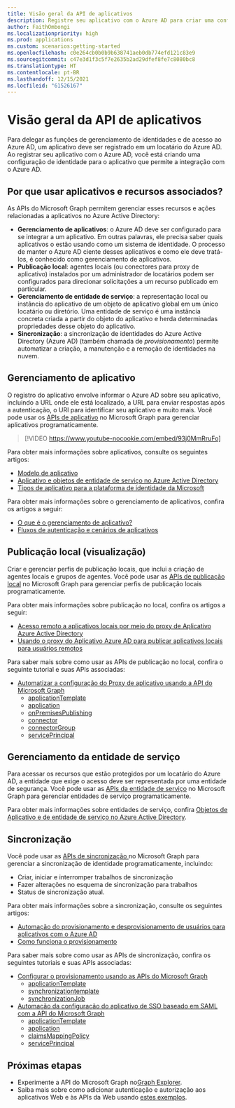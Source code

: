 ```yaml
---
title: Visão geral da API de aplicativos
description: Registre seu aplicativo com o Azure AD para criar uma configuração de identidade para ele que permita a integração com o Azure AD.
author: FaithOmbongi
ms.localizationpriority: high
ms.prod: applications
ms.custom: scenarios:getting-started
ms.openlocfilehash: c0e264cb0b0b9b638741aeb0db774efd121c83e9
ms.sourcegitcommit: c47e3d1f3c5f7e2635b2ad29dfef8fe7c8080bc8
ms.translationtype: HT
ms.contentlocale: pt-BR
ms.lasthandoff: 12/15/2021
ms.locfileid: "61526167"
---
```

# <a name="applications-api-overview"></a>Visão geral da API de aplicativos

Para delegar as funções de gerenciamento de identidades e de acesso ao Azure AD, um aplicativo deve ser registrado em um locatário do Azure AD. Ao registrar seu aplicativo com o Azure AD, você está criando uma configuração de identidade para o aplicativo que permite a integração com o Azure AD.

## <a name="why-use-applications-and-associated-resources"></a>Por que usar aplicativos e recursos associados?

As APIs do Microsoft Graph permitem gerenciar esses recursos e ações relacionadas a aplicativos no Azure Active Directory:
- **Gerenciamento de aplicativos**: o Azure AD deve ser configurado para se integrar a um aplicativo. Em outras palavras, ele precisa saber quais aplicativos o estão usando como um sistema de identidade. O processo de manter o Azure AD ciente desses aplicativos e como ele deve tratá-los, é conhecido como gerenciamento de aplicativos.
- **Publicação local**: agentes locais (ou conectores para proxy de aplicativo) instalados por um administrador de locatários podem ser configurados para direcionar solicitações a um recurso publicado em particular.
- **Gerenciamento de entidade de serviço**: a representação local ou instância do aplicativo de um objeto de aplicativo global em um único locatário ou diretório. Uma entidade de serviço é uma instância concreta criada a partir do objeto do aplicativo e herda determinadas propriedades desse objeto do aplicativo.
- **Sincronização**: a sincronização de identidades do Azure Active Directory (Azure AD) (também chamada de *provisionamento*) permite automatizar a criação, a manutenção e a remoção de identidades na nuvem.

## <a name="application-management"></a>Gerenciamento de aplicativo

O registro do aplicativo envolve informar o Azure AD sobre seu aplicativo, incluindo a URL onde ele está localizado, a URL para enviar respostas após a autenticação, o URI para identificar seu aplicativo e muito mais. Você pode usar os [APIs de aplicativo](/graph/api/resources/application?view=graph-rest-1.0) no Microsoft Graph para gerenciar aplicativos programaticamente.

> [!VIDEO https://www.youtube-nocookie.com/embed/93j0MmRruFo]

Para obter mais informações sobre aplicativos, consulte os seguintes artigos:
- [Modelo de aplicativo](/azure/active-directory/develop/application-model)
- [Aplicativo e objetos de entidade de serviço no Azure Active Directory](/azure/active-directory/develop/app-objects-and-service-principals)
- [Tipos de aplicativo para a plataforma de identidade da Microsoft](/azure/active-directory/develop/v2-app-types)

Para obter mais informações sobre o gerenciamento de aplicativos, confira os artigos a seguir:
- [O que é o gerenciamento de aplicativo?](/azure/active-directory/manage-apps/what-is-application-management)
- [Fluxos de autenticação e cenários de aplicativos](/azure/active-directory/develop/authentication-flows-app-scenarios)

## <a name="on-premises-publishing-preview"></a>Publicação local (visualização)

Criar e gerenciar perfis de publicação locais, que inclui a criação de agentes locais e grupos de agentes. Você pode usar as [APIs de publicação local](/graph/api/resources/onpremisespublishingprofile-root) no Microsoft Graph para gerenciar perfis de publicação locais programaticamente.

Para obter mais informações sobre publicação no local, confira os artigos a seguir:
- [Acesso remoto a aplicativos locais por meio do proxy de Aplicativo Azure Active Directory](/azure/active-directory/manage-apps/application-proxy)
- [Usando o proxy do Aplicativo Azure AD para publicar aplicativos locais para usuários remotos](/azure/active-directory/manage-apps/what-is-application-proxy)

Para saber mais sobre como usar as APIs de publicação no local, confira o seguinte tutorial e suas APIs associadas:
- [Automatizar a configuração do Proxy de aplicativo usando a API do Microsoft Graph](./application-proxy-configure-api.md)
    - [applicationTemplate](/graph/api/resources/applicationtemplate?view=graph-rest-1.0)
    - [application](/graph/api/resources/application?view=graph-rest-1.0)
    - [onPremisesPublishing](/graph/api/resources/onpremisespublishingprofile-root)
    - [connector](/graph/api/resources/connector)
    - [connectorGroup](/graph/api/resources/connectorgroup)
    - [servicePrincipal](/graph/api/resources/serviceprincipal?view=graph-rest-1.0)

## <a name="service-principal-management"></a>Gerenciamento da entidade de serviço

Para acessar os recursos que estão protegidos por um locatário do Azure AD, a entidade que exige o acesso deve ser representada por uma entidade de segurança. Você pode usar as [APIs da entidade de serviço](/graph/api/resources/serviceprincipal?view=graph-rest-1.0) no Microsoft Graph para gerenciar entidades de serviço programaticamente.

Para obter mais informações sobre entidades de serviço, confira [Objetos de Aplicativo e de entidade de serviço no Azure Active Directory](/azure/active-directory/develop/app-objects-and-service-principals).

## <a name="synchronization"></a>Sincronização

Você pode usar as [APIs de sincronização ](/graph/api/resources/synchronization-overview) no Microsoft Graph para gerenciar a sincronização de identidade programaticamente, incluindo:
- Criar, iniciar e interromper trabalhos de sincronização
- Fazer alterações no esquema de sincronização para trabalhos
- Status de sincronização atual.

Para obter mais informações sobre a sincronização, consulte os seguintes artigos:
- [Automação do provisionamento e desprovisionamento de usuários para aplicativos com o Azure AD](/azure/active-directory/app-provisioning/user-provisioning)
- [Como funciona o provisionamento](/azure/active-directory/app-provisioning/how-provisioning-works)

Para saber mais sobre como usar as APIs de sincronização, confira os seguintes tutoriais e suas APIs associadas:
- [Configurar o provisionamento usando as APIs do Microsoft Graph](/azure/active-directory/app-provisioning/application-provisioning-configure-api)
    - [applicationTemplate](/graph/api/resources/applicationtemplate?view=graph-rest-1.0)
    - [synchronizationtemplate](/graph/api/resources/synchronization-synchronizationtemplate)
    - [synchronizationJob](/graph/api/resources/synchronization-synchronizationjob)
- [Automação da configuração do aplicativo de SSO baseado em SAML com a API do Microsoft Graph](/azure/active-directory/manage-apps/application-saml-sso-configure-api)
    - [applicationTemplate](/graph/api/resources/applicationtemplate?view=graph-rest-1.0)
    - [application](/graph/api/resources/application?view=graph-rest-1.0)
    - [claimsMappingPolicy](/graph/api/resources/claimsmappingpolicy)
    - [servicePrincipal](/graph/api/resources/serviceprincipal?view=graph-rest-1.0)

## <a name="next-steps"></a>Próximas etapas
- Experimente a API do Microsoft Graph no[Graph Explorer](https://developer.microsoft.com/graph/graph-explorer). 
- Saiba mais sobre como adicionar autenticação e autorização aos aplicativos Web e às APIs da Web usando [estes exemplos](/azure/active-directory/develop/sample-v2-code).
